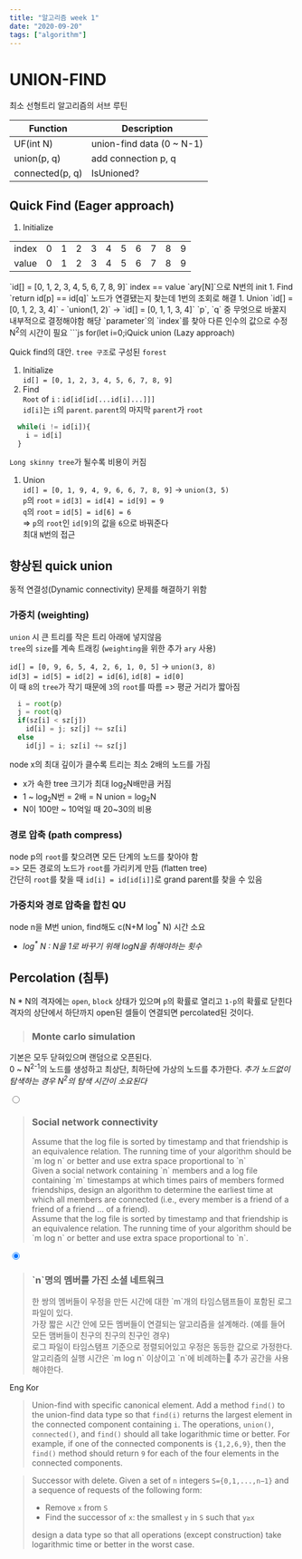 ```yaml
---
title: "알고리즘 week 1"
date: "2020-09-20"
tags: ["algorithm"]
---
```


# UNION-FIND
최소 선형트리 알고리즘의 서브 루틴


| Function        | Description               |
| - | - |
| UF(int N)       | union-find data (0 ~ N-1) |
| union(p, q)     | add connection p, q       |
| connected(p, q) | IsUnioned?                |

## Quick Find (Eager approach)
1. Initialize  
  <table>
    <tr>
      <td>index</td>
      <td>0</td><td>1</td><td>2</td><td>3</td><td>4</td><td>5</td><td>6</td><td>7</td><td>8</td><td>9</td>
    </tr>
    <tr>
      <td>value</td>
      <td>0</td><td>1</td><td>2</td><td>3</td><td>4</td><td>5</td><td>6</td><td>7</td><td>8</td><td>9</td>
    </tr>
  </table>
  `id[] = [0, 1, 2, 3, 4, 5, 6, 7, 8, 9]`  
  index == value  
  `ary[N]`으로 N번의 init 
1. Find  
  `return id[p] == id[q]`  
  노드가 연결됐는지 찾는데 1번의 조회로 해결
1. Union  
  `id[] = [0, 1, 2, 3, 4]` - `union(1, 2)` -> `id[] = [0, 1, 1, 3, 4]`  
  `p`, `q` 중 무엇으로 바꿀지 내부적으로 결정해야함  
  해당 `parameter`의 `index`를 찾아 다른 인수의 값으로 수정  
  N<sup>2</sup>의 시간이 필요
  ```js
  for(let i=0;i<id.length;i++)
      if(id[i] == id[q]) id[i] = pid
  ```

## Quick union (Lazy approach)
Quick find의 대안. `tree 구조`로 구성된 `forest`
1. Initialize  
`id[] = [0, 1, 2, 3, 4, 5, 6, 7, 8, 9]`
1. Find  
  `Root` of `i` : `id[id[id[...id[i]...]]]`  
    `id[i]`는 `i`의 `parent`. `parent`의 마지막 `parent`가 `root`  
  ```js
    while(i != id[i]){
      i = id[i]
    }
  ```
  `Long skinny tree`가 될수록 비용이 커짐
1. Union  
  `id[] = [0, 1, 9, 4, 9, 6, 6, 7, 8, 9]` -> `union(3, 5)`  
  `p`의 `root` = `id[3] = id[4] = id[9] = 9`  
  `q`의 `root` = `id[5] = id[6] = 6`  
  => `p`의 `root`인 `id[9]`의 값을 `6`으로 바꿔준다  
  최대 `N`번의 접근

## 향상된 quick union
동적 연결성(Dynamic connectivity) 문제를 해결하기 위함

### 가중치 (weighting)
`union` 시 큰 트리를 작은 트리 아래에 넣지않음  
`tree`의 `size`를 계속 트래킹 (`weighting`을 위한 추가 `ary` 사용)

`id[] = [0, 9, 6, 5, 4, 2, 6, 1, 0, 5]` -> `union(3, 8)`  
`id[3] = id[5] = id[2] = id[6]`, `id[8] = id[0]`  
  이 때 `8`의 `tree`가 작기 때문에 `3`의 `root`를 따름
=> 평균 거리가 짧아짐
```js
  i = root(p)
  j = root(q)
  if(sz[i] < sz[j])
    id[i] = j; sz[j] += sz[i]
  else
    id[j] = i; sz[i] += sz[j]
```
node x의 최대 깊이가 클수록 트리는 최소 2배의 노드를 가짐
  - x가 속한 tree 크기가 최대 log<sub>2</sub>N배만큼 커짐
  - 1 ~ log<sub>2</sub>N번 = 2배 = N
union = log<sub>2</sub>N
  - N이 100만 ~ 10억일 때 20~30의 비용

### 경로 압축 (path compress)
node p의 `root`를 찾으려면 모든 단계의 노드를 찾아야 함  
=> 모든 경로의 노드가 `root`를 가리키게 만듬 (flatten tree)  
간단히 `root`를 찾을 때 `id[i] = id[id[i]]`로 grand parent를 찾을 수 있음

### 가중치와 경로 압축을 합친 QU
node n을 M번 union, find해도 c(N+M log<sup>\*</sup> N) 시간 소요  
 - _log<sup>\*</sup> N : N을 1로 바꾸기 위해 logN을 취해야하는 횟수_

## Percolation (침투)
N * N의 격자에는 `open`, `block` 상태가 있으며 `p`의 확률로 열리고 `1-p`의 확률로 닫힌다  
격자의 상단에서 하단까지 open된 셀들이 연결되면 percolated된 것이다.

> ### Monte carlo simulation
기본은 모두 닫혀있으며 랜덤으로 오픈된다.  
0 ~ N<sup>2-1</sup>의 노드를 생성하고 최상단, 최하단에 가상의 노드를 추가한다. _추가 노드없이 탐색하는 경우 N<sup>2</sup>의 탐색 시간이 소요된다_

<section class="tabs-container">
  <input name="tab" id="eng-tab" type="radio" checked />
  <blockquote class="tab-content">
    <h3>Social network connectivity</h3>
    Assume that the log file is sorted by timestamp and that friendship is an equivalence relation. The running time of your algorithm should be `m log n` or better and use extra space proportional to `n`<br/>
    Given a social network containing `n` members and a log file containing `m` timestamps at which times pairs of members formed friendships, design an algorithm to determine the earliest time at which all members are connected (i.e., every member is a friend of a friend of a friend ... of a friend).<br/>
    Assume that the log file is sorted by timestamp and that friendship is an equivalence relation. The running time of your algorithm should be `m log n` or better and use extra space proportional to `n`.
  </blockquote>
  <input name="tab" id="kor-tab" type="radio" checked />
  <blockquote class="tab-content">
    <h3>`n`명의 멤버를 가진 소셜 네트워크</h3>
    한 쌍의 멤버들이 우정을 만든 시간에 대한 `m`개의 타임스탬프들이 포함된 로그파일이 있다.<br/>
    가장 짧은 시간 안에 모든 멤버들이 연결되는 알고리즘을 설계해라. (예를 들어 모든 맴버들이 친구의 친구의 친구인 경우)<br/>
    로그 파일이 타임스탬프 기준으로 정렬되어있고 우정은 동등한 값으로 가정한다.<br/>
    알고리즘의 실행 시간은 `m log n` 이상이고 `n`에 비례하는 추가 공간을 사용해야한다.<br/>
  </blockquote>
  <div class="tabs-label">
    <label for="eng-tab">Eng</label>
    <label for="kor-tab">Kor</label>
  </div>
</section>

> Union-find with specific canonical element. Add a method `find()` to the union-find data type so that `find(i)` returns the largest element in the connected component containing `i`. The operations, `union()`, `connected()`, and 
`find()` should all take logarithmic time or better.
For example, if one of the connected components is `{1,2,6,9}`, then the `find()` method should return `9` for each of the four elements in the connected components.

> Successor with delete. Given a set of `n` integers `S={0,1,...,n−1}` and a sequence of requests of the following form:
> - Remove `x` from `S`
> - Find the successor of `x`: the smallest `y` in `S` such that `y≥x`
>
> design a data type so that all operations (except construction) take logarithmic time or better in the worst case.